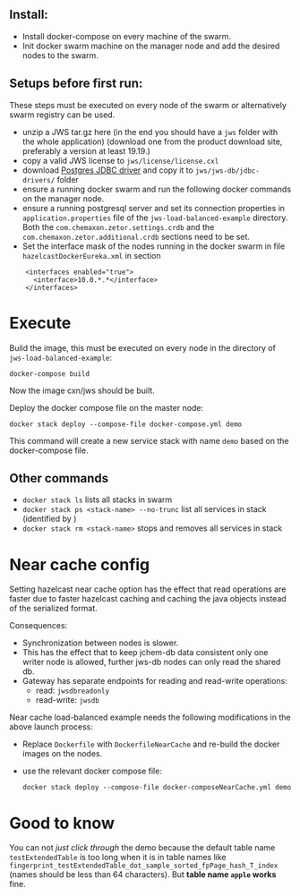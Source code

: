 
## Install:

* Install docker-compose on every machine of the swarm.
* Init docker swarm machine on the manager node and add the desired nodes to the swarm.


## Setups before first run:

These steps must be executed on every node of the swarm or alternatively swarm registry can be used.

* unzip a JWS tar.gz here (in the end you should have a `jws` folder with the whole application) (download one from the product download site, preferably a version at least 19.19.)
* copy a valid JWS license to `jws/license/license.cxl`
* download [Postgres JDBC driver](http://central.maven.org/maven2/org/postgresql/postgresql/42.2.5/postgresql-42.2.5.jar) and copy it to `jws/jws-db/jdbc-drivers/` folder
* ensure a running docker swarm and run the following docker commands on the manager node.
* ensure a running postgresql server and set its connection properties in `application.properties` file of the `jws-load-balanced-example` directory. Both the `com.chemaxon.zetor.settings.crdb` and the `com.chemaxon.zetor.additional.crdb` sections need to be set. 
* Set the interface mask of the nodes running in the docker swarm in file `hazelcastDockerEureka.xml` in section 
```
    <interfaces enabled="true">
      <interface>10.0.*.*</interface>
    </interfaces>
```


# Execute

Build the image, this must be executed on every node in the directory of `jws-load-balanced-example`: 

    docker-compose build

Now the image cxn/jws should be built.

Deploy the docker compose file on the master node: 

    docker stack deploy --compose-file docker-compose.yml demo

This command will create a new service stack with name `demo` based on the docker-compose file.

## Other commands

* `docker stack ls` lists all stacks in swarm
* `docker stack ps <stack-name> --no-trunc` list all services in stack (identified by <stack-name>)
* `docker stack rm <stack-name>` stops and removes all services in stack

# Near cache config

Setting hazelcast near cache option has the effect that read operations are faster due to faster hazelcast caching and caching the java objects instead of the serialized format. 

Consequences:

* Synchronization between nodes is slower. 
* This has the effect that to keep jchem-db data consistent only one writer node is allowed, further jws-db nodes can only read the shared db.
* Gateway has separate endpoints for reading and read-write operations:
    * read: `jwsdbreadonly`
    * read-write: `jwsdb`

Near cache load-balanced example needs the following modifications in the above launch process:

* Replace `Dockerfile` with `DockerfileNearCache` and re-build the docker images on the nodes.
* use the relevant docker compose file: 

    `docker stack deploy --compose-file docker-composeNearCache.yml demo`


# Good to know

You can not _just click through_ the demo because the default table name `testExtendedTable`
is too long when it is in table names like `fingerprint_testExtendedTable_dot_sample_sorted_fpPage_hash_T_index`
(names should be less than 64 characters). But __table name `apple` works__ fine.

